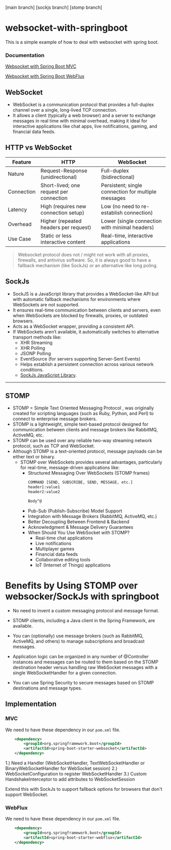 [main branch]
[sockjs branch]
[stomp branch]

# websocket-with-springboot
This is a simple example of how to deal with websocket with spring boot.


### Documentation
[Websocket with Spring Boot MVC](https://docs.spring.io/spring-framework/reference/web/websocket.html)

[Websocket with Spring Boot WebFlux](https://docs.spring.io/spring-framework/reference/web-reactive.html)

## WebSocket
- WebSocket is a communication protocol that provides a full-duplex channel over a single, long-lived TCP connection. 
- It allows a client (typically a web browser) and a server to exchange messages in real time with minimal overhead, making it ideal for interactive applications like chat apps, live notifications, gaming, and financial data feeds.

## HTTP vs WebSocket
| Feature| HTTP|WebSocket|
|--------|-----|---------|
|Nature	| Request-Response (unidirectional)  | 	Full-duplex (bidirectional)|
Connection	| Short-lived; one request per connection	| Persistent; single connection for multiple messages |
Latency| 	High (requires new connection setup)	| Low (no need to re-establish connection)           |
Overhead| 	Higher (repeated headers per request)	| Lower (single connection with minimal headers)     |
Use Case| 	Static or less interactive content	| Real-time, interactive applications                |

> Websocket protocol does not / might not work with all proxies, firewalls, and antivirus software. So, it is always good to have a fallback mechanism (like SockJs) or an alternative like long poling.

## SockJs
- SockJS is a JavaScript library that provides a WebSocket-like API but with automatic fallback mechanisms for environments where WebSockets are not supported. 
- It ensures real-time communication between clients and servers, even when WebSockets are blocked by firewalls, proxies, or outdated browsers.
- Acts as a WebSocket wrapper, providing a consistent API.
- If WebSockets aren’t available, it automatically switches to alternative transport methods like:
   - XHR Streaming
   - XHR Polling
   - JSONP Polling
   - EventSource (for servers supporting Server-Sent Events)
   - Helps establish a persistent connection across various network conditions.
   - [SockJs JavaScript Library](https://github.com/sockjs/sockjs-client).

----------------------------------------------------------------------------------------------------------------------------

## STOMP
- STOMP = Simple Text Oriented Messaging Protocol , was originally created for scripting languages (such as Ruby, Python, and Perl) to connect to enterprise message brokers.
- STOMP is a lightweight, simple text-based protocol designed for communication between clients and message brokers like RabbitMQ, ActiveMQ, etc.
- STOMP can be used over any reliable two-way streaming network protocol, such as TCP and WebSocket.
- Although STOMP is a text-oriented protocol, message payloads can be either text or binary.
  - STOMP over WebSockets provides several advantages, particularly for real-time, message-driven applications like:
    - Structured Messaging Over WebSockets (STOMP frames)
      ```sh
      COMMAND [SEND, SUBSCRIBE, SEND, MESSAGE, etc.]
      header1:value1
      header2:value2
    
      Body^@
      ```
    - Pub-Sub (Publish-Subscribe) Model Support
    - Integration with Message Brokers (RabbitMQ, ActiveMQ, etc.)
    - Better Decoupling Between Frontend & Backend
    - Acknowledgment & Message Delivery Guarantees
    - When Should You Use WebSocket with STOMP?
      - Real-time chat applications
      - Live notifications
      - Multiplayer games
      - Financial data feeds
      - Collaborative editing tools
      - IoT (Internet of Things) applications

# Benefits by Using STOMP over websocker/SockJs with springboot

- No need to invent a custom messaging protocol and message format.

- STOMP clients, including a Java client in the Spring Framework, are available.

- You can (optionally) use message brokers (such as RabbitMQ, ActiveMQ, and others) to manage subscriptions and broadcast messages.

- Application logic can be organized in any number of @Controller instances and messages can be routed to them based on the STOMP destination header versus handling raw WebSocket messages with a single WebSocketHandler for a given connection.

- You can use Spring Security to secure messages based on STOMP destinations and message types.


## Implementation

### MVC

We need to have these dependency in our `pom.xml` file.

```xml
    <dependency>
        <groupId>org.springframework.boot</groupId>
        <artifactId>spring-boot-starter-websocket</artifactId>
    </dependency>
```
1.) Need a Handler (WebSocketHandler, TextWebSocketHandler or BinaryWebSocketHandler for WebSocket session)
2.) WebSocketConfiguration to register WebSocketHandler
3.) Custom HandshakeInterceptor to add attributes to WebSocketSession

Extend this with SockJs to support fallback options for browsers that don't support WebSocket.

### WebFlux

We need to have these dependency in our `pom.xml` file.

```xml
    <dependency>
        <groupId>org.springframework.boot</groupId>
        <artifactId>spring-boot-starter-webflux</artifactId>
    </dependency>
```
